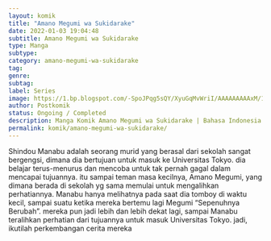 ```yaml
---
layout: komik
title: "Amano Megumi wa Sukidarake"
date: 2022-01-03 19:04:48
subtitle: Amano Megumi wa Sukidarake
type: Manga
subtype: 
category: amano-megumi-wa-sukidarake
tag: 
genre: 
subtag: 
label: Series
image: https://1.bp.blogspot.com/-SpoJPqg5sQY/XyuGqMvWriI/AAAAAAAAAxM/1dkz79cgh94I8F6VUjAbQ6bxPH0SQnmWQCLcBGAsYHQ/s72-c/Amano-Megumi-wa-Sukidarak.jpg
author: Postkomik
status: Ongoing / Completed
description: Manga Komik Amano Megumi wa Sukidarake | Bahasa Indonesia
permalink: komik/amano-megumi-wa-sukidarake/
---
```



Shindou Manabu adalah seorang murid yang berasal dari sekolah sangat bergengsi, dimana dia bertujuan untuk masuk ke Universitas Tokyo. dia belajar terus-menurus dan mencoba untuk tak pernah gagal dalam mencapai tujuannya. itu sampai teman masa kecilnya, Amano Megumi, yang dimana berada di sekolah yg sama memulai untuk mengalihkan perhatiannya. Manabu hanya melihatnya pada saat dia tomboy di waktu kecil, sampai suatu ketika mereka bertemu lagi Megumi “Sepenuhnya Berubah”. mereka pun jadi lebih dan lebih dekat lagi, sampai Manabu teralihkan perhatian dari tujuannya untuk masuk Universitas Tokyo. jadi, ikutilah perkembangan cerita mereka
